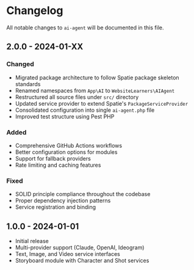 # Changelog

All notable changes to `ai-agent` will be documented in this file.

## 2.0.0 - 2024-01-XX

### Changed
- Migrated package architecture to follow Spatie package skeleton standards
- Renamed namespaces from `App\AI` to `WebsiteLearners\AIAgent`
- Restructured all source files under `src/` directory
- Updated service provider to extend Spatie's `PackageServiceProvider`
- Consolidated configuration into single `ai-agent.php` file
- Improved test structure using Pest PHP

### Added
- Comprehensive GitHub Actions workflows
- Better configuration options for modules
- Support for fallback providers
- Rate limiting and caching features

### Fixed
- SOLID principle compliance throughout the codebase
- Proper dependency injection patterns
- Service registration and binding

## 1.0.0 - 2024-01-01

- Initial release
- Multi-provider support (Claude, OpenAI, Ideogram)
- Text, Image, and Video service interfaces
- Storyboard module with Character and Shot services
